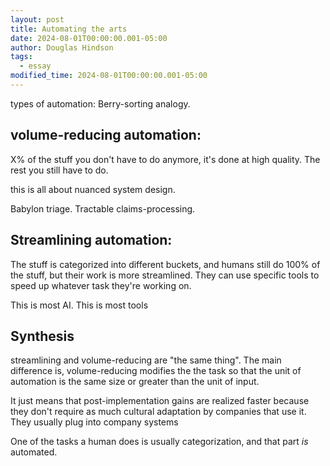 ```yaml
---
layout: post
title: Automating the arts
date: 2024-08-01T00:00:00.001-05:00
author: Douglas Hindson
tags:
  - essay
modified_time: 2024-08-01T00:00:00.001-05:00
---
```


types of automation:
Berry-sorting analogy.
## volume-reducing automation:

X% of the stuff you don't have to do anymore, it's done at high quality. The rest you still have to do.

this is all about nuanced system design.

Babylon triage.
Tractable claims-processing.
## Streamlining automation:

The stuff is categorized into different buckets, and humans still do 100% of the stuff, but their work is more streamlined. They can use specific tools to speed up whatever task they're working on.

This is most AI. This is most tools

## Synthesis

streamlining and volume-reducing are "the same thing". The main difference is, volume-reducing modifies the the task so that the unit of automation is the same size or greater than the unit of input.

It just means that post-implementation gains are realized faster because they don't require as much cultural adaptation by companies that use it. They usually plug into company systems

One of the tasks a human does is usually categorization, and that part *is* automated.